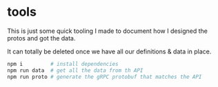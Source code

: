 # tools

This is just some quick tooling I made to document how I designed the protos and got the data.

It can totally be deleted once we have all our definitions & data in place.



```bash
npm i         # install dependencies
npm run data  # get all the data from th API
npm run proto # generate the gRPC protobuf that matches the API
```